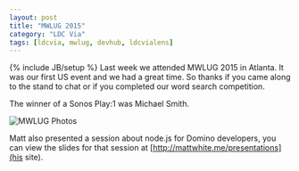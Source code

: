 ```yaml
---
layout: post
title: "MWLUG 2015"
category: "LDC Via"
tags: [ldcvia, mwlug, devhub, ldcvialens]
---
```

{% include JB/setup %}
Last week we attended MWLUG 2015 in Atlanta. It was our first US event and we had a great time. So thanks if you came along to the stand to chat or if you completed our word search competition.

The winner of a Sonos Play:1 was Michael Smith.

![MWLUG Photos](http://ldcvia.s3.amazonaws.com/mwlug.png)

Matt also presented a session about node.js for Domino developers, you can view the slides for that session at [http://mattwhite.me/presentations](his site).
